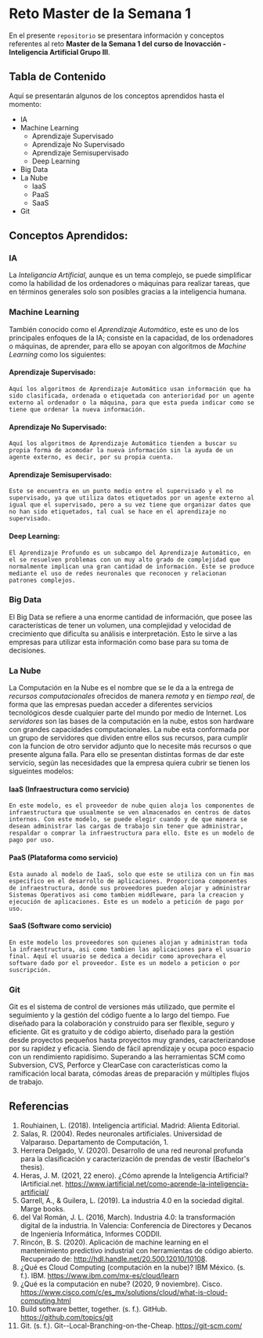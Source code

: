 # Reto Master de la Semana 1
En el presente `repositorio` se presentara información y conceptos referentes al reto **Master de la Semana 1 del curso de Inovacción - Inteligencia Artificial Grupo III**.

## Tabla de Contenido
Aquí se presentarán algunos de los conceptos aprendidos hasta el momento:

* IA
* Machine Learning
  * Aprendizaje Supervisado
  * Aprendizaje No Supervisado
  * Aprendizaje Semisupervisado
  * Deep Learning
* Big Data
* La Nube
  * IaaS
  * PaaS
  * SaaS 
* Git

## Conceptos Aprendidos:

### IA
La *Inteligancia Artificial*, aunque es un tema complejo, se puede simplificar como la habilidad de los ordenadores o máquinas para realizar tareas, que en términos generales solo son posibles gracias a la inteligencia humana.

### Machine Learning
También conocido como el *Aprendizaje Automático*, este es uno de los principales enfoques de la IA; consiste en la capacidad, de los ordenadores o máquinas, de aprender, para ello se apoyan con algoritmos de *Machine Learning* como los siguientes:


#### Aprendizaje Supervisado:
```
Aquí los algoritmos de Aprendizaje Automático usan información que ha sido clasificada, ordenada o etiquetada con anterioridad por un agente externo al ordenador o la máquina, para que esta pueda indicar como se tiene que ordenar la nueva información.
```
#### Aprendizaje No Supervisado:
```
Aquí los algoritmos de Aprendizaje Automático tienden a buscar su propia forma de acomodar la nueva información sin la ayuda de un agente externo, es decir, por su propia cuenta.
```
#### Aprendizaje Semisupervisado:
```
Este se encuentra en un punto medio entre el supervisado y el no supervisado, ya que utiliza datos etiquetados por un agente externo al igual que el supervisado, pero a su vez tiene que organizar datos que no han sido etiquetados, tal cual se hace en el aprendizaje no supervisado.
```
#### Deep Learning:
```
El Aprendizaje Profundo es un subcampo del Aprendizaje Automático, en el se resuelven problemas con un muy alto grado de complejidad que normalmente implican una gran cantidad de información. Este se produce mediante el uso de redes neuronales que reconocen y relacionan patrones complejos.
```

### Big Data
El Big Data se refiere a una enorme cantidad de información, que posee las características de tener un volumen, una complejidad y velocidad de crecimiento que dificulta su análisis e interpretación. Esto le sirve a las empresas para utilizar esta información como base para su toma de decisiones.

### La Nube
La Computación en la Nube es el nombre que se le da a la entrega de *recursos computacionales* ofrecidos de manera *remota* y en *tiempo real*, de forma que las empresas puedan acceder a diferentes servicios tecnológicos desde cualquier parte del mundo por medio de Internet.
Los *servidores* son las bases de la computación en la nube, estos son hardware con grandes capacidades computacionales. La nube esta conformada por un grupo de servidores que dividen entre ellos sus recursos, para cumplir con la funcion de otro servidor adjunto que lo necesite más recursos o que presente alguna falla.
Para ello se presentan distintas formas de dar este servicio, según las necesidades que la empresa quiera cubrir se tienen los sigueintes modelos:

#### IaaS (Infraestructura como servicio)
```
En este modelo, es el proveedor de nube quien aloja los componentes de infraestructura que usualmente se ven almacenados en centros de datos internos. Con este modelo, se puede elegir cuando y de que manera se desean administrar las cargas de trabajo sin tener que administrar, respaldar o comprar la infraestructura para ello. Este es un modelo de pago por uso.
```

#### PaaS (Plataforma como servicio)
```
Esta aunado al modelo de IaaS, solo que este se utiliza con un fin mas especifico en el desarrollo de aplicaciones. Proporciona componentes de infraestructura, donde sus proveedores pueden alojar y administrar Sistemas Operativos asi como tambien middleware, para la creacion y ejecución de aplicaciones. Este es un modelo a petición de pago por uso.
```

#### SaaS (Software como servicio)
```
En este modelo los proveedores son quienes alojan y administran toda la infraestructura, asi como tambien las aplicaciones para el usuario final. Aquí el usuario se dedica a decidir como aprovechara el software dado por el proveedor. Este es un modelo a peticion o por suscripción.
```

### Git
Git es el sistema de control de versiones más utilizado, que permite el seguimiento y la gestión del código fuente a lo largo del tiempo. Fue diseñado para la colaboración y construido para ser flexible, seguro y eficiente.
Git es gratuito y de código abierto, diseñado para la gestión desde proyectos pequeños hasta proyectos muy grandes, caracterizandose por su rapidez y eficacia. Siendo de fácil aprendizaje y ocupa poco espacio con un rendimiento rapidísimo. Superando a las herramientas SCM como Subversion, CVS, Perforce y ClearCase con características como la ramificación local barata, cómodas áreas de preparación y múltiples flujos de trabajo.

## Referencias
1.	Rouhiainen, L. (2018). Inteligencia artificial. Madrid: Alienta Editorial.
2.	Salas, R. (2004). Redes neuronales artificiales. Universidad de Valparaıso. Departamento de Computación, 1.
3.	Herrera Delgado, V. (2020). Desarrollo de una red neuronal profunda para la clasificación y caracterización de prendas de vestir (Bachelor's thesis).
4.	Heras, J. M. (2021, 22 enero). ¿Cómo aprende la Inteligencia Artificial? IArtificial.net. https://www.iartificial.net/como-aprende-la-inteligencia-artificial/
5.	Garrell, A., & Guilera, L. (2019). La industria 4.0 en la sociedad digital. Marge books.
6.	del Val Román, J. L. (2016, March). Industria 4.0: la transformación digital de la industria. In Valencia: Conferencia de Directores y Decanos de Ingeniería Informática, Informes CODDII.
7.	Rincón, B. S. (2020). Aplicación de machine learning en el mantenimiento predictivo industrial con herramientas de código abierto. Recuperado de: http://hdl.handle.net/20.500.12010/10108.
8.	¿Qué es Cloud Computing (computación en la nube)? IBM México. (s. f.). IBM. https://www.ibm.com/mx-es/cloud/learn
9.	¿Qué es la computación en nube? (2020, 9 noviembre). Cisco. https://www.cisco.com/c/es_mx/solutions/cloud/what-is-cloud-computing.html
10.	Build software better, together. (s. f.). GitHub. https://github.com/topics/git
11.	Git. (s. f.). Git--Local-Branching-on-the-Cheap. https://git-scm.com/
